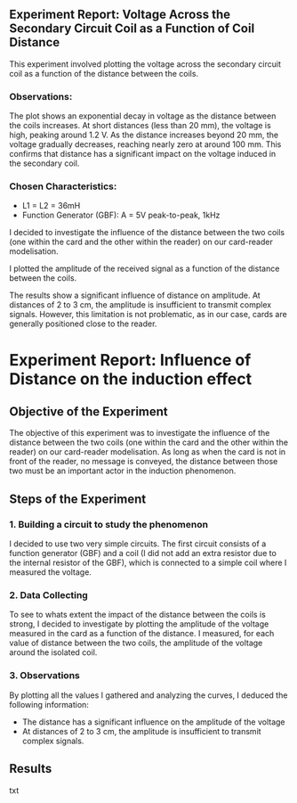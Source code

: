 <h2>Experiment Report: Voltage Across the Secondary Circuit Coil as a Function of Coil Distance</h2>

<p>
  This experiment involved plotting the voltage across the secondary circuit coil as a function of the distance between the coils.
</p>

<h3>Observations:</h3>
<p>
  The plot shows an exponential decay in voltage as the distance between the coils increases. At short distances (less than 20 mm), the voltage is high, peaking around 1.2 V. As the distance increases beyond 20 mm, the voltage gradually decreases, reaching nearly zero at around 100 mm. This confirms that distance has a significant impact on the voltage induced in the secondary coil.
</p>

<h3>Chosen Characteristics:</h3>
<ul>
  <li>L1 = L2 = 36mH</li>
  <li>Function Generator (GBF): A = 5V peak-to-peak, 1kHz</li>
</ul>





<p>
  I decided to investigate the influence of the distance between the two coils (one within the card and the other within the reader) on our card-reader modelisation.
</p>

<p>
  I plotted the amplitude of the received signal as a function of the distance between the coils.
</p>

<p>
  The results show a significant influence of distance on amplitude. At distances of 2 to 3 cm, the amplitude is insufficient to transmit complex signals. However, this limitation is not problematic, as in our case, cards are generally positioned close to the reader.
</p>


<h1>Experiment Report: Influence of Distance on the induction effect</h1>

<h2>Objective of the Experiment</h2>
<p>
  The objective of this experiment was to investigate the influence of the distance between the two coils (one within the card and the other within the reader) on our card-reader modelisation. As long as when the card is not in front of the reader, no message is conveyed, the distance between those two must be an important actor in the induction phenomenon. 
</p>

<h2>Steps of the Experiment</h2>

<h3>1. Building a circuit to study the phenomenon</h3>
<p>
    I decided to use two very simple circuits. The first circuit consists of a function generator (GBF) and a coil (I did not add an extra resistor due to the internal resistor of the GBF), which is connected to a simple coil where I measured the voltage.
</p>

<h3>2. Data Collecting</h3>
<p>
    To see to whats extent the impact of the distance between the coils is strong, I decided to investigate by plotting the amplitude of the voltage measured in the card as a function of the distance. I measured, for each value of distance between the two coils, the amplitude of the voltage around the isolated coil.
</p>

<h3>3. Observations</h3>
<p>
    By plotting all the values I gathered and analyzing the curves, I deduced the following information:
</p>
<ul>
  <li>The distance has a significant influence on the amplitude of the voltage</li>
  <li>At distances of 2 to 3 cm, the amplitude is insufficient to transmit complex signals.</li>
</ul>

<h2>Results</h2>
<p>
  txt
</p>
